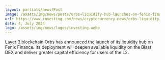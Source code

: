 ```yaml
---
layout: partials/news/Post
image: /assets/img/news/posts/orbs-liquidity-hub-launches-on-fenix-finance-to-transform-blast-liquidity-3508323.jpg
url: https://www.investing.com/news/cryptocurrency-news/orbs-liquidity-hub-launches-on-fenix-finance-to-transform-blast-liquidity-3508323
date: 4, July 2024
logo: /assets/img/news/logos/investing.webp
---
```


Layer 3 blockchain Orbs has announced the launch of its liquidity hub on Fenix Finance. Its deployment will deepen available liquidity on the Blast DEX and deliver greater capital efficiency for users of the L2.
